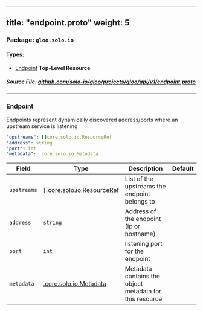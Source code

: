 
---
title: "endpoint.proto"
weight: 5
---

<!-- Code generated by solo-kit. DO NOT EDIT. -->


### Package: `gloo.solo.io` 
#### Types:


- [Endpoint](#endpoint) **Top-Level Resource**
  



##### Source File: [github.com/solo-io/gloo/projects/gloo/api/v1/endpoint.proto](https://github.com/solo-io/gloo/blob/master/projects/gloo/api/v1/endpoint.proto)





---
### Endpoint

 

Endpoints represent dynamically discovered address/ports where an upstream service is listening

```yaml
"upstreams": []core.solo.io.ResourceRef
"address": string
"port": int
"metadata": .core.solo.io.Metadata

```

| Field | Type | Description | Default |
| ----- | ---- | ----------- |----------- | 
| `upstreams` | [[]core.solo.io.ResourceRef](../../../../../../solo-kit/api/v1/ref.proto.sk#resourceref) | List of the upstreams the endpoint belongs to |  |
| `address` | `string` | Address of the endpoint (ip or hostname) |  |
| `port` | `int` | listening port for the endpoint |  |
| `metadata` | [.core.solo.io.Metadata](../../../../../../solo-kit/api/v1/metadata.proto.sk#metadata) | Metadata contains the object metadata for this resource |  |





<!-- Start of HubSpot Embed Code -->
<script type="text/javascript" id="hs-script-loader" async defer src="//js.hs-scripts.com/5130874.js"></script>
<!-- End of HubSpot Embed Code -->
